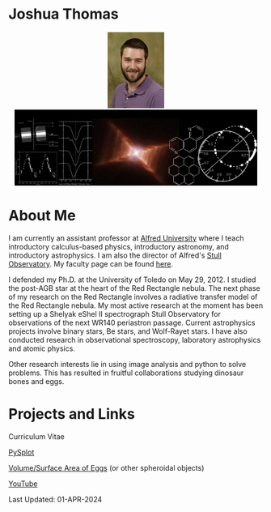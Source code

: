 # Joshua Thomas
<center>
<img src="JThomas.jpg" height="150"><img src="header.jpg" height="150">
</center>

# About Me
I am currently an assistant professor at <a href="https://www.alfred.edu/">Alfred University</a> where I teach introductory calculus-based physics, introductory astronomy, and introductory astrophysics. I am also the director of Alfred's <a href="https://www.alfred.edu/about/map/stull-observatory.cfm?gad_source=1&gclid=CjwKCAjwtqmwBhBVEiwAL-WAYQ4_sDuhMt4oFoVq33V9iBPsktMAFdwUGBri8vs_QE0aecgFsMWbtBoCJTkQAvD_BwE">Stull Observatory</a>.  My faculty page can be found <a href="https://www.alfred.edu/academics/faculty-staff/profiles/thomas-joshua-d.cfm">here</a>.

I defended my Ph.D. at the University of Toledo on May 29, 2012. I studied the post-AGB star at the heart of the Red Rectangle nebula. The next phase of my research on the Red Rectangle involves a radiative transfer model of the Red Rectangle nebula. My most active research at the moment has been setting up a Shelyak eShel II spectrograph Stull Observatory for observations of the next WR140 periastron passage. Current astrophysics projects involve binary stars, Be stars, and Wolf-Rayet stars. I have also conducted research in observational spectroscopy, laboratory astrophysics and atomic physics.  

Other research interests lie in using image analysis and python to solve problems.  This has resulted in fruitful collaborations studying dinosaur bones and eggs.

# Projects and Links

Curriculum Vitae

<a href="https://github.com/thomasjoshd/pysplot">PySplot</a>

<a href="https://github.com/thomasjoshd/Volume_SurfaceArea_Eggs">Volume/Surface Area of Eggs</a> (or other spheroidal objects)

<a href="http://www.youtube.com/user/JoshuaDThomas">YouTube</a>


Last Updated: 01-APR-2024
